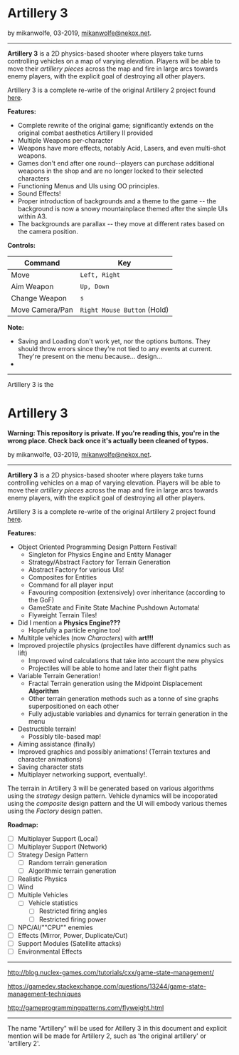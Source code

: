 

# Artillery 3

by mikanwolfe, 03-2019, mikanwolfe@nekox.net.

------

**Artillery 3** is a 2D physics-based shooter where players take turns controlling vehicles on a map of varying elevation. Players will be able to move their *artillery pieces* across the map and fire in large arcs towards enemy players, with the explicit goal of destroying all other players.

Artillery 3 is a complete re-write of the original Artillery 2 project found [here](https://github.com/Mikanwolfe/artillery). 

**Features:**

- Complete rewrite of the original game; significantly extends on the original combat aesthetics Artillery II provided
- Multiple Weapons per-character
- Weapons have more effects, notably Acid, Lasers, and even multi-shot weapons.
- Games don't end after one round--players can purchase additional weapons in the shop and are no longer locked to their selected characters
- Functioning Menus and UIs using OO principles.
- Sound Effects! 
- Proper introduction of backgrounds and a theme to the game -- the background is now a snowy mountainplace themed after the simple UIs within A3.
- The backgrounds are parallax -- they move at different rates based on the camera position.



**Controls:**

| Command         | Key                         |
| --------------- | --------------------------- |
| Move            | `Left, Right`               |
| Aim Weapon      | `Up, Down`                  |
| Change Weapon   | `s`                         |
| Move Camera/Pan | `Right Mouse Button` (Hold) |

**Note:**

- Saving and Loading don't work yet, nor the options buttons. They should throw errors since they're not tied to any events at current. They're present on the menu because... design... 
- 



------

Artillery 3 is the 

# Artillery 3

**Warning: This repository is private. If you're reading this, you're in the wrong place. Check back once it's actually been cleaned of typos.**

by mikanwolfe, 03-2019, mikanwolfe@nekox.net.

---

**Artillery 3** is a 2D physics-based shooter where players take turns controlling vehicles on a map of varying elevation. Players will be able to move their *artillery pieces* across the map and fire in large arcs towards enemy players, with the explicit goal of destroying all other players.

Artillery 3 is a complete re-write of the original Artillery 2 project found [here](https://github.com/Mikanwolfe/artillery). 

**Features:**

* Object Oriented Programming Design Pattern Festival!
  * Singleton for Physics Engine and Entity Manager
  * Strategy/Abstract Factory for Terrain Generation
  * Abstract Factory for various UIs!
  * Composites for Entities
  * Command for all player input
  * Favouring composition (extensively) over inheritance (according to the  GoF)
  * GameState and Finite State Machine Pushdown Automata!
  * Flyweight Terrain Tiles!
* Did I mention a **Physics Engine???**
  * Hopefully a particle engine too!
* Multitple vehicles (now *Characters*) with **art!!!**
* Improved projectile physics (projectiles have different dynamics such as lift)
  * Improved wind calculations that take into account the new physics
  * Projectiles will be able to home and later their flight paths
* Variable Terrain Generation!
  * Fractal Terrain generation using the Midpoint Displacement **Algorithm**
  * Other terrain generation methods such as a tonne of sine graphs superpositioned on each other
  * Fully adjustable variables and dynamics for terrain generation in the menu
* Destructible terrain!
  * Possibly tile-based map!
* Aiming assistance (finally)
* Improved graphics and possibly animations! (Terrain textures and character animations)
* Saving character stats
* Multiplayer networking support, eventually!.

The terrain in Artillery 3 will be generated based on various algorithms using the *strategy* design pattern. Vehicle dynamics will be incoporated using the *composite* design pattern and the UI will embody various themes using the *Factory* design patten.

**Roadmap:**

* [ ] Multiplayer Support (Local)
* [ ] Multiplayer Support (Network)
* [ ] Strategy Design Pattern
  * [ ] Random terrain generation
  * [ ] Algorithmic terrain generation
* [ ] Realistic Physics
* [ ] Wind
* [ ] Multiple Vehicles
  * [ ] Vehicle statistics
    * [ ] Restricted firing angles
    * [ ] Restricted firing power
* [ ] NPC/AI/""CPU"" enemies
* [ ] Effects (Mirror, Power, Duplicate/Cut)
* [ ] Support Modules (Satellite attacks)
* [ ] Environmental Effects

---



http://blog.nuclex-games.com/tutorials/cxx/game-state-management/

https://gamedev.stackexchange.com/questions/13244/game-state-management-techniques

http://gameprogrammingpatterns.com/flyweight.html





---

The name "Artillery" will be used for Atillery 3 in this document and explicit mention will be made for Artillery 2, such as 'the original artillery' or 'artillery 2'.


